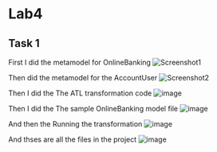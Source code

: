 # Lab4
## Task 1
First I did the metamodel for OnlineBanking
![Screenshot1](https://github.com/Thani98/Lab4/assets/148690401/3ad783ba-3d30-465d-9f6e-69965f58c3b9)

Then did the metamodel for the AccountUser
![Screenshot2](https://github.com/Thani98/Lab4/assets/148690401/faf9e7a0-8cc6-469e-bf60-cfd6ae78ff9b)

Then I  did the The ATL transformation code
![image](https://github.com/Thani98/Lab4/assets/148690401/ae7ec810-122e-4a3e-8e93-4754fc1e61fc)

Then I did the The sample OnlineBanking model file
![image](https://github.com/Thani98/Lab4/assets/148690401/b103a012-9e86-49bf-b45b-a13fd1e63a96)

And then the Running the transformation
![image](https://github.com/Thani98/Lab4/assets/148690401/93fe4333-9ab0-4666-8dff-4a15b37b8046)

And thses are all the files in the project 
![image](https://github.com/Thani98/Lab4/assets/148690401/2773bbd9-2aa7-411b-b072-b5436118b47c)





